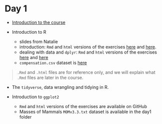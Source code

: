 # Day 1

- [Introduction to the course](https://github.com/NHM-STARS/materials18/blob/master/day1/intro-outline.md)

- Introduction to R
    - slides from Natalie
    - introduction: `Rmd` and `html` versions of the exercises [here](https://github.com/NHM-STARS/materials18/blob/master/day1/01_intro-to-R.Rmd) and [here](https://rawgit.com/NHM-STARS/materials18/master/day1/01_intro-to-R.html). 
    - dealing with data and `dplyr`: `Rmd` and `html` versions of the exercises [here](https://github.com/NHM-STARS/materials18/blob/master/day1/02_dealing-with-data-dplyr.Rmd) and [here](https://rawgit.com/NHM-STARS/materials18/master/day1/02_dealing-with-data-dplyr.html)
    - `compensation.csv` dataset is [here](https://github.com/NHM-STARS/materials18/blob/master/day1/compensation.csv)

> `.Rmd` and `.html` files are for reference only, and we will explain what `.Rmd` files are later in the course. 

- The `tidyverse`, data wrangling and tidying in R.

- Introduction to `ggplot2`
    - `Rmd` and `html` versions of the exercises are available on GitHub
    - Masses of Mammals `MOMv3.3.txt` dataset is available in the day1 folder
    
